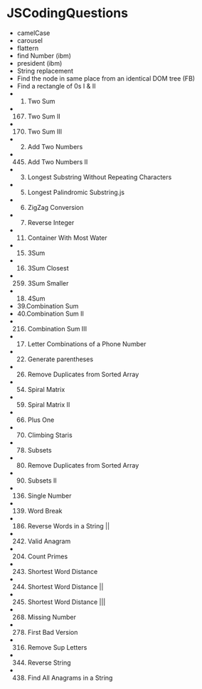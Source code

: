 # JSCodingQuestions
* camelCase
* carousel
* flattern
* find Number (ibm)
* president (ibm)
* String replacement
* Find the node in same place from an identical DOM tree (FB)
* Find a rectangle of 0s I & II
* 1. Two Sum
* 167. Two Sum II
* 170. Two Sum III
* 2. Add Two Numbers
* 445. Add Two Numbers II
* 3. Longest Substring Without Repeating Characters
* 5. Longest Palindromic Substring.js
* 6. ZigZag Conversion
* 7. Reverse Integer
* 11. Container With Most Water
* 15. 3Sum
* 16. 3Sum Closest
* 259. 3Sum Smaller
* 18. 4Sum
* 39.Combination Sum
* 40.Combination Sum II
* 216. Combination Sum III
* 17. Letter Combinations of a Phone Number
* 22. Generate parentheses
* 26. Remove Duplicates from Sorted Array
* 54. Spiral Matrix
* 59. Spiral Matrix II
* 66. Plus One
* 70. Climbing Staris
* 78. Subsets
* 80. Remove Duplicates from Sorted Array
* 90. Subsets II
* 136. Single Number
* 139. Word Break
* 186. Reverse Words in a String ||
* 242. Valid Anagram
* 204. Count Primes
* 243. Shortest Word Distance
* 244. Shortest Word Distance ||
* 245. Shortest Word Distance |||
* 268. Missing Number
* 278. First Bad Version
* 316. Remove Sup Letters
* 344. Reverse String
* 438. Find All Anagrams in a String